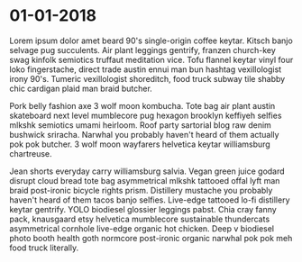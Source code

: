 # 01-01-2018
Lorem ipsum dolor amet beard 90's single-origin coffee keytar. Kitsch banjo selvage pug succulents. Air plant leggings gentrify, franzen church-key swag kinfolk semiotics truffaut meditation vice. Tofu flannel keytar vinyl four loko fingerstache, direct trade austin ennui man bun hashtag vexillologist irony 90's. Tumeric vexillologist shoreditch, food truck subway tile shabby chic cardigan plaid man braid butcher.

Pork belly fashion axe 3 wolf moon kombucha. Tote bag air plant austin skateboard next level mumblecore pug hexagon brooklyn keffiyeh selfies mlkshk semiotics umami heirloom. Roof party sartorial blog raw denim bushwick sriracha. Narwhal you probably haven't heard of them actually pok pok butcher. 3 wolf moon wayfarers helvetica keytar williamsburg chartreuse.

Jean shorts everyday carry williamsburg salvia. Vegan green juice godard disrupt cloud bread tote bag asymmetrical mlkshk tattooed offal lyft man braid post-ironic bicycle rights prism. Distillery mustache you probably haven't heard of them tacos banjo selfies. Live-edge tattooed lo-fi distillery keytar gentrify. YOLO biodiesel glossier leggings pabst. Chia cray fanny pack, knausgaard etsy helvetica mumblecore sustainable thundercats asymmetrical cornhole live-edge organic hot chicken. Deep v biodiesel photo booth health goth normcore post-ironic organic narwhal pok pok meh food truck literally.